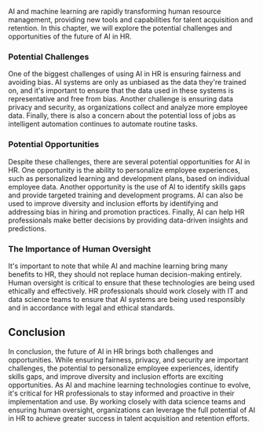 



AI and machine learning are rapidly transforming human resource management, providing new tools and capabilities for talent acquisition and retention. In this chapter, we will explore the potential challenges and opportunities of the future of AI in HR.

### Potential Challenges

One of the biggest challenges of using AI in HR is ensuring fairness and avoiding bias. AI systems are only as unbiased as the data they're trained on, and it's important to ensure that the data used in these systems is representative and free from bias. Another challenge is ensuring data privacy and security, as organizations collect and analyze more employee data. Finally, there is also a concern about the potential loss of jobs as intelligent automation continues to automate routine tasks.

### Potential Opportunities

Despite these challenges, there are several potential opportunities for AI in HR. One opportunity is the ability to personalize employee experiences, such as personalized learning and development plans, based on individual employee data. Another opportunity is the use of AI to identify skills gaps and provide targeted training and development programs. AI can also be used to improve diversity and inclusion efforts by identifying and addressing bias in hiring and promotion practices. Finally, AI can help HR professionals make better decisions by providing data-driven insights and predictions.

### The Importance of Human Oversight

It's important to note that while AI and machine learning bring many benefits to HR, they should not replace human decision-making entirely. Human oversight is critical to ensure that these technologies are being used ethically and effectively. HR professionals should work closely with IT and data science teams to ensure that AI systems are being used responsibly and in accordance with legal and ethical standards.

Conclusion
----------

In conclusion, the future of AI in HR brings both challenges and opportunities. While ensuring fairness, privacy, and security are important challenges, the potential to personalize employee experiences, identify skills gaps, and improve diversity and inclusion efforts are exciting opportunities. As AI and machine learning technologies continue to evolve, it's critical for HR professionals to stay informed and proactive in their implementation and use. By working closely with data science teams and ensuring human oversight, organizations can leverage the full potential of AI in HR to achieve greater success in talent acquisition and retention efforts.
